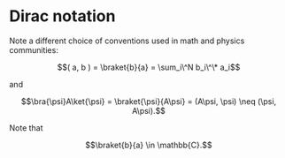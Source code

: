# Dirac notation

Note a different choice of conventions used in math and physics
communities:
```math
( a, b ) = \braket{b}{a} = \sum_i\^N b_i\^\* a_i
```
and
```math
\bra{\psi}A\ket{\psi} = \braket{\psi}{A\psi} =
(A\psi, \psi) \neq (\psi, A\psi).
```
Note that
```math
\braket{b}{a} \in \mathbb{C}.
```
